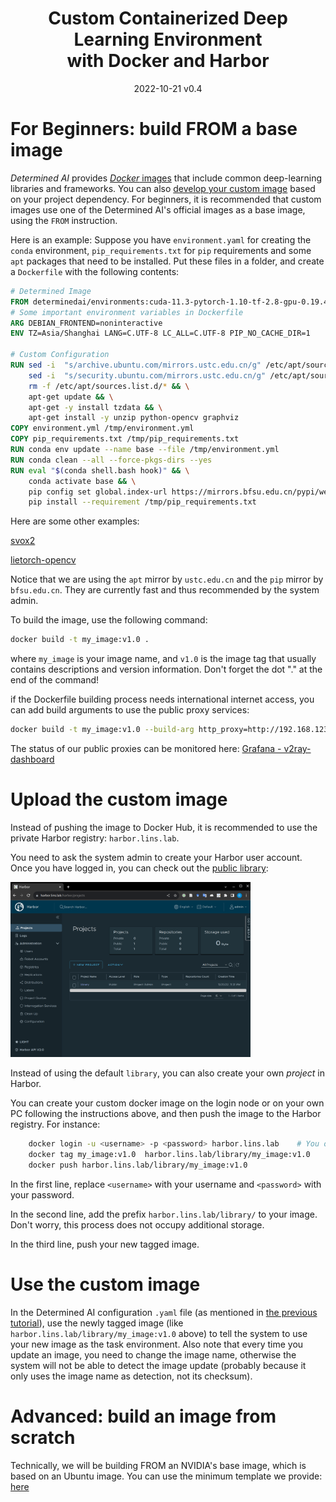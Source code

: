 <h1 align="center">Custom Containerized Deep Learning Environment<br>
with Docker and Harbor </h1>
<p align="center">
2022-10-21 v0.4
</p>

# For Beginners: build FROM a base image

*Determined AI* provides [*Docker* images](https://hub.docker.com/r/determinedai/environments/tags) that include common deep-learning libraries and frameworks. You can also [develop your custom image](https://gpu.lins.lab/docs/prepare-environment/custom-env.html) based on your project dependency. For beginners, it is recommended that custom images use one of the Determined AI's official images as a base image, using the `FROM` instruction.

Here is an example: Suppose you have `environment.yaml` for creating the `conda` environment, `pip_requirements.txt` for `pip` requirements and some `apt` packages that need to be installed. Put these files in a folder, and create a `Dockerfile` with the following contents:

```dockerfile
# Determined Image
FROM determinedai/environments:cuda-11.3-pytorch-1.10-tf-2.8-gpu-0.19.4
# Some important environment variables in Dockerfile
ARG DEBIAN_FRONTEND=noninteractive
ENV TZ=Asia/Shanghai LANG=C.UTF-8 LC_ALL=C.UTF-8 PIP_NO_CACHE_DIR=1

# Custom Configuration
RUN sed -i  "s/archive.ubuntu.com/mirrors.ustc.edu.cn/g" /etc/apt/sources.list && \
    sed -i  "s/security.ubuntu.com/mirrors.ustc.edu.cn/g" /etc/apt/sources.list && \
    rm -f /etc/apt/sources.list.d/* && \
    apt-get update && \
    apt-get -y install tzdata && \
    apt-get install -y unzip python-opencv graphviz
COPY environment.yml /tmp/environment.yml
COPY pip_requirements.txt /tmp/pip_requirements.txt
RUN conda env update --name base --file /tmp/environment.yml
RUN conda clean --all --force-pkgs-dirs --yes
RUN eval "$(conda shell.bash hook)" && \
    conda activate base && \
    pip config set global.index-url https://mirrors.bfsu.edu.cn/pypi/web/simple &&\
    pip install --requirement /tmp/pip_requirements.txt
```

Here are some other examples:

[svox2](../examples/svox2/)

[lietorch-opencv](../examples/lietorch-opencv/)

Notice that we are using the `apt` mirror by `ustc.edu.cn` and the `pip` mirror by `bfsu.edu.cn`. They are currently fast and thus recommended by the system admin.

To build the image, use the following command:

```bash
docker build -t my_image:v1.0 .
```

where `my_image` is your image name, and `v1.0` is the image tag that usually contains descriptions and version information. Don't forget the dot "." at the end of the command!

if the Dockerfile building process needs international internet access, you can add build arguments to use the public proxy services:

```bash
docker build -t my_image:v1.0 --build-arg http_proxy=http://192.168.123.62:18889 --build-arg https_proxy=http://192.168.123.62:18889 .
```

The status of our public proxies can be monitored here: [Grafana - v2ray-dashboard](https://grafana.lins.lab/d/CCSvIIEZz/v2ray-dashboard?orgId=1)

# Upload the custom image

Instead of pushing the image to Docker Hub, it is recommended to use the private Harbor registry: `harbor.lins.lab`.

You need to ask the system admin to create your Harbor user account. Once you have logged in, you can check out the [public library](https://harbor.lins.lab/harbor/projects/1/repositories):

<img src="./Custom_Containerized_Environment/harbor-library.png" alt="Harbor library" style="width:40vw;"/>

Instead of using the default `library`, you can also create your own *project* in Harbor.

You can create your custom docker image on the login node or on your own PC following the instructions above, and then push the image to the Harbor registry. For instance:

```bash
    docker login -u <username> -p <password> harbor.lins.lab    # You only need to login once
    docker tag my_image:v1.0  harbor.lins.lab/library/my_image:v1.0
    docker push harbor.lins.lab/library/my_image:v1.0
```

In the first line, replace `<username>` with your username and `<password>` with your password.

In the second line, add the prefix `harbor.lins.lab/library/` to your image. Don't worry, this process does not occupy additional storage.

In the third line, push your new tagged image.

# Use the custom image

In the Determined AI configuration `.yaml` file (as mentioned in [the previous tutorial](./Determined_AI_User_Guide.md#task-configuration-template)), use the newly tagged image (like `harbor.lins.lab/library/my_image:v1.0` above) to tell the system to use your new image as the task environment. Also note that every time you update an image, you need to change the image name, otherwise the system will not be able to detect the image update (probably because it only uses the image name as detection, not its checksum).

# Advanced: build an image from scratch

Technically, we will be building FROM an NVIDIA's base image, which is based on an Ubuntu image. You can use the minimum template we provide: [here](./../examples/determined-minimum/)
